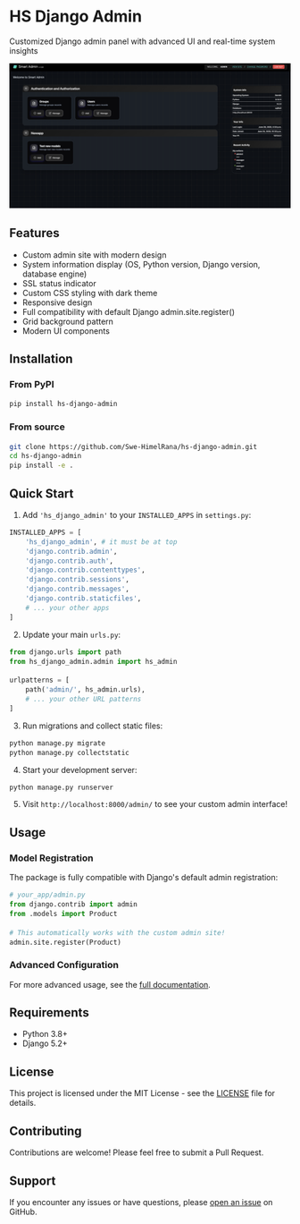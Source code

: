 # HS Django Admin

Customized Django admin panel with advanced UI and real-time system insights


![Preview](https://raw.githubusercontent.com/Swe-HimelRana/hs-django-admin/refs/heads/main/preview.png)

## Features

- Custom admin site with modern design
- System information display (OS, Python version, Django version, database engine)
- SSL status indicator
- Custom CSS styling with dark theme
- Responsive design
- Full compatibility with default Django admin.site.register()
- Grid background pattern
- Modern UI components

## Installation

### From PyPI

```bash
pip install hs-django-admin
```

### From source

```bash
git clone https://github.com/Swe-HimelRana/hs-django-admin.git
cd hs-django-admin
pip install -e .
```

## Quick Start

1. Add `'hs_django_admin'` to your `INSTALLED_APPS` in `settings.py`:

```python
INSTALLED_APPS = [
    'hs_django_admin', # it must be at top
    'django.contrib.admin',
    'django.contrib.auth',
    'django.contrib.contenttypes',
    'django.contrib.sessions',
    'django.contrib.messages',
    'django.contrib.staticfiles',
    # ... your other apps
]
```

2. Update your main `urls.py`:

```python
from django.urls import path
from hs_django_admin.admin import hs_admin

urlpatterns = [
    path('admin/', hs_admin.urls),
    # ... your other URL patterns
]
```

3. Run migrations and collect static files:

```bash
python manage.py migrate
python manage.py collectstatic
```

4. Start your development server:

```bash
python manage.py runserver
```

5. Visit `http://localhost:8000/admin/` to see your custom admin interface!

## Usage

### Model Registration

The package is fully compatible with Django's default admin registration:

```python
# your_app/admin.py
from django.contrib import admin
from .models import Product

# This automatically works with the custom admin site!
admin.site.register(Product)
```

### Advanced Configuration

For more advanced usage, see the [full documentation](https://github.com/Swe-HimelRana/hs-django-admin#readme).

## Requirements

- Python 3.8+
- Django 5.2+

## License

This project is licensed under the MIT License - see the [LICENSE](LICENSE) file for details.

## Contributing

Contributions are welcome! Please feel free to submit a Pull Request.

## Support

If you encounter any issues or have questions, please [open an issue](https://github.com/Swe-HimelRana/hs-django-admin/issues) on GitHub. 